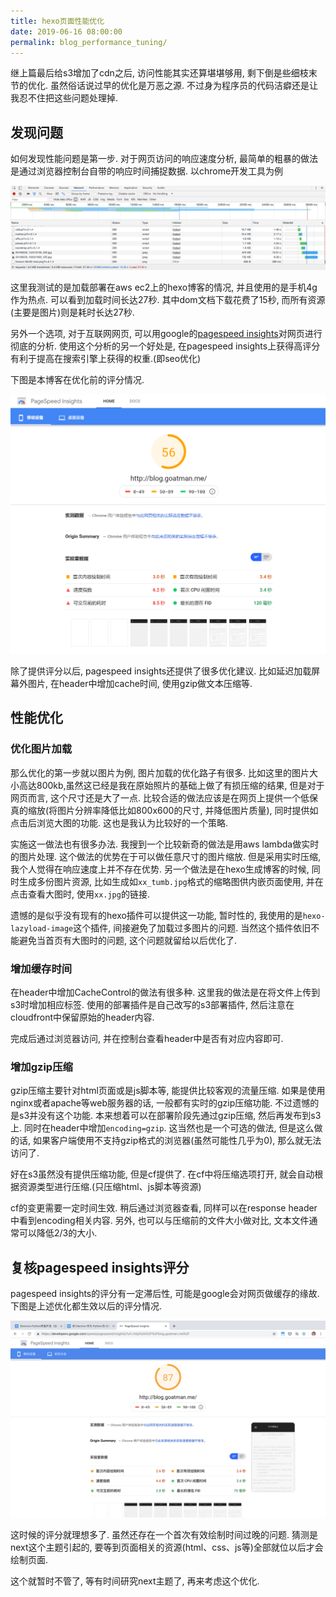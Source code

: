 ```yaml
---
title: hexo页面性能优化
date: 2019-06-16 08:00:00
permalink: blog_performance_tuning/
---
```


继上篇最后给s3增加了cdn之后, 访问性能其实还算堪堪够用, 剩下倒是些细枝末节的优化. 虽然俗话说过早的优化是万恶之源. 不过身为程序员的代码洁癖还是让我忍不住把这些问题处理掉.

## 发现问题

如何发现性能问题是第一步. 对于网页访问的响应速度分析, 最简单的粗暴的做法是通过浏览器控制台自带的响应时间捕捉数据. 以chrome开发工具为例

![屏幕快照 2019-06-14 上午11.34.40](03_blog_performance_tuning/controlpanel.png)

这里我测试的是加载部署在aws ec2上的hexo博客的情况, 并且使用的是手机4g作为热点. 可以看到加载时间长达27秒. 其中dom文档下载花费了15秒, 而所有资源(主要是图片)则是耗时长达27秒.

另外一个选项, 对于互联网网页, 可以用google的[pagespeed insights](https://developers.google.com/speed/pagespeed/insights/)对网页进行彻底的分析. 使用这个分析的另一个好处是, 在pagespeed insights上获得高评分有利于提高在搜索引擎上获得的权重.(即seo优化)

下图是本博客在优化前的评分情况.

![pagespeed](03_blog_performance_tuning/pagespeed.png)

除了提供评分以后, pagespeed insights还提供了很多优化建议. 比如延迟加载屏幕外图片, 在header中增加cache时间, 使用gzip做文本压缩等.

## 性能优化

### 优化图片加载

那么优化的第一步就以图片为例, 图片加载的优化路子有很多. 比如这里的图片大小高达800kb,虽然这已经是我在原始照片的基础上做了有损压缩的结果, 但是对于网页而言, 这个尺寸还是大了一点. 比较合适的做法应该是在网页上提供一个低保真的缩放(将图片分辨率降低比如800x600的尺寸, 并降低图片质量), 同时提供如点击后浏览大图的功能. 这也是我认为比较好的一个策略.

实施这一做法也有很多办法. 我搜到一个比较新奇的做法是用aws lambda做实时的图片处理. 这个做法的优势在于可以做任意尺寸的图片缩放. 但是采用实时压缩, 我个人觉得在响应速度上并不存在优势. 另一个做法是在hexo生成博客的时候, 同时生成多份图片资源, 比如生成如`xx_tumb.jpg`格式的缩略图供内嵌页面使用, 并在点击查看大图时, 使用`xx.jpg`的链接.

遗憾的是似乎没有现有的hexo插件可以提供这一功能, 暂时性的, 我使用的是`hexo-lazyload-image`这个插件, 间接避免了加载过多图片的问题. 当然这个插件依旧不能避免当首页有大图时的问题, 这个问题就留给以后优化了.

### 增加缓存时间

在header中增加CacheControl的做法有很多种. 这里我的做法是在将文件上传到s3时增加相应标签. 使用的部署插件是自己改写的s3部署插件, 然后注意在cloudfront中保留原始的header内容.

完成后通过浏览器访问, 并在控制台查看header中是否有对应内容即可.

### 增加gzip压缩

gzip压缩主要针对html页面或是js脚本等, 能提供比较客观的流量压缩. 如果是使用nginx或者apache等web服务器的话, 一般都有实时的gzip压缩功能. 不过遗憾的是s3并没有这个功能. 本来想着可以在部署阶段先通过gzip压缩, 然后再发布到s3上. 同时在header中增加`encoding=gzip`. 这当然也是一个可选的做法, 但是这么做的话, 如果客户端使用不支持gzip格式的浏览器(虽然可能性几乎为0), 那么就无法访问了.

好在s3虽然没有提供压缩功能, 但是cf提供了. 在cf中将压缩选项打开, 就会自动根据资源类型进行压缩.(只压缩html、js脚本等资源)

cf的变更需要一定时间生效. 稍后通过浏览器查看, 同样可以在response header中看到encoding相关内容. 另外, 也可以与压缩前的文件大小做对比, 文本文件通常可以降低2/3的大小.

## 复核pagespeed insights评分

pagespeed insights的评分有一定滞后性, 可能是google会对网页做缓存的缘故. 下图是上述优化都生效以后的评分情况.

![屏幕快照 2019-06-14 上午11.15.11](03_blog_performance_tuning/rankafter.png)

这时候的评分就理想多了. 虽然还存在一个首次有效绘制时间过晚的问题. 猜测是next这个主题引起的, 要等到页面相关的资源(html、css、js等)全部就位以后才会绘制页面.

这个就暂时不管了, 等有时间研究next主题了, 再来考虑这个优化.

